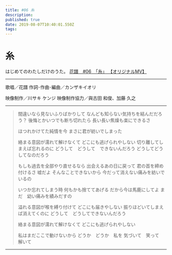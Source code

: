 ```yaml
---
title: #06 糸
description: 
published: true
date: 2019-08-07T10:40:01.550Z
tags: 
---
```


# 糸

はじめてのわたしだけのうた。
[花譜　#06　「糸」 【オリジナルMV】](https://youtu.be/3Wtx6k2vInU)
***
歌唱／花譜
作詞･作曲･編曲／カンザキイオリ

映像制作／川サキ ケンジ
映像制作協力／與古田 和俊、加藤 久之
***

> 間違いなら見ないふりばかりして
> なんども知らない気持ちを結んだだろう？
> 後悔とかいつでも断ち切れたら
> 長い長い焦燥も楽にできるさ
> 
> ほつれかけてた純情を今
> まさに君が紡いでしまった
> 
> 絡まる意図が濡れて解けなくて
> どこにも逃げられやしない
> 切り離してしまえば忘れるのに
> どうして　どうして　できないんだろう
> どうしてどうしてなのだろう
> 
> 
> もしも過去を全部やり直せるなら
> 出会えるあの日に戻って
> 君の首を締め付けるさ
> 嘘だよ
> そんなことできないから
> 今だって消えない痛みを紡いでいるの
> 
> いつか忘れてしまう時
> 何もかも捨ててあげる
> だから今は馬鹿にしてよ
> まだ　幼い痛みを績みだすの
> 
> 
> 溢れる意図が喉を縛り付けて
> どこにも届きやしない
> 振りほどいてしまえば消えてくのに
> どうして　どうしてできないんだろう
> 
> 絡まる意図が濡れて解けなくて
> どこにも逃げられやしない
> 
> 私はまだここで動けないから
> どうか　どうか　私を
> 気づいて　笑って　解いて

***